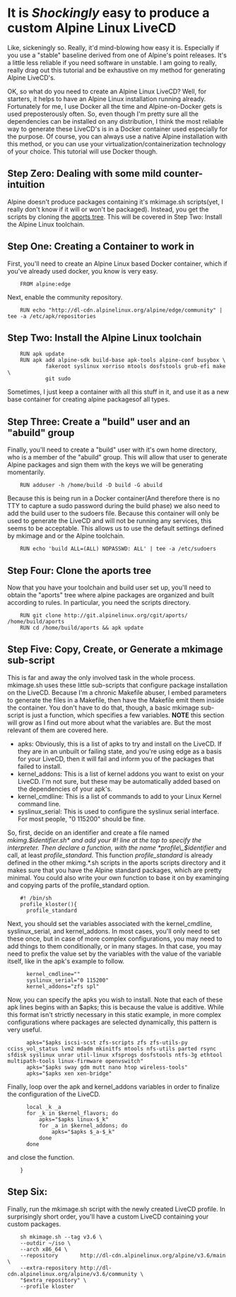 It is *Shockingly* easy to produce a custom Alpine Linux LiveCD
===============================================================

Like, sickeningly so. Really, it'd mind-blowing how easy it is. Especially if
you use a "stable" baseline derived from one of Alpine's point releases. It's
a little less reliable if you need software in unstable. I am going to really,
really drag out this tutorial and be exhaustive on my method for generating
Alpine LiveCD's.

OK, so what do you need to create an Alpine Linux LiveCD? Well, for starters,
it helps to have an Alpine Linux installation running already. Fortunately for
me, I use Docker all the time and Alpine-on-Docker gets is used preposterously
often. So, even though I'm pretty sure all the dependencies can be installed
on any distribution, I think the most reliable way to generate these LiveCD's
is in a Docker container used especially for the purpose. Of course, you can
always use a native Alpine installation with this method, or you can use your
virtualization/containerization technology of your choice. This tutorial will
use Docker though.

Step Zero: Dealing with some mild counter-intuition
---------------------------------------------------

Alpine doesn't produce packages containing it's mkimage.sh scripts(yet, I really
don't know if it will or won't be packaged). Instead, you get the scripts by
cloning the [aports tree](http://git.alpinelinux.org/cgit/aports/). This will
be covered in Step Two: Install the Alpine Linux toolchain.

Step One: Creating a Container to work in
-----------------------------------------

First, you'll need to create an Alpine Linux based Docker container, which if
you've already used docker, you know is very easy.

        FROM alpine:edge

Next, enable the community repository.

        RUN echo "http://dl-cdn.alpinelinux.org/alpine/edge/community" | tee -a /etc/apk/repositories

Step Two: Install the Alpine Linux toolchain
--------------------------------------------

        RUN apk update
        RUN apk add alpine-sdk build-base apk-tools alpine-conf busybox \
                fakeroot syslinux xorriso mtools dosfstools grub-efi make \
                git sudo

Sometimes, I just keep a container with all this stuff in it, and use it as a
new base container for creating alpine packagesof all types.

Step Three: Create a "build" user and an "abuild" group
-----------------------------------------------------

Finally, you'll need to create a "build" user with it's own home directory, who
is a member of the "abuild" group. This will allow that user to generate Alpine
packages and sign them with the keys we will be generating momentarily.

        RUN adduser -h /home/build -D build -G abuild

Because this is being run in a Docker container(And therefore there is no TTY
to capture a sudo password during the build phase) we also need to add the build
user to the sudoers file. Because this container will only be used to generate
the LiveCD and will not be running any services, this seems to be acceptable.
This allows us to use the default settings defined by mkimage and or the Alpine
toolchain.

        RUN echo 'build ALL=(ALL) NOPASSWD: ALL' | tee -a /etc/sudoers

Step Four: Clone the aports tree
--------------------------------

Now that you have your toolchain and build user set up, you'll need to obtain
the "aports" tree where alpine packages are organized and built according to
rules. In particular, you need the scripts directory.

        RUN git clone http://git.alpinelinux.org/cgit/aports/ /home/build/aports
        RUN cd /home/build/aports && apk update

Step Five: Copy, Create, or Generate a mkimage sub-script
---------------------------------------------------------

This is far and away the only involved task in the whole process. mkimage.sh
uses these little sub-scripts that configure package installation on the LiveCD.
Because I'm a chronic Makefile abuser, I embed parameters to generate the files
in a Makefile, then have the Makefile emit them inside the container. You don't
have to do that, though, a basic mkimage sub-script is just a function, which
specifies a few variables. **NOTE** this section will grow as I find out more
about what the variables are. But the most relevant of them are covered here.

  * apks: Obviously, this is a list of apks to try and install on the LiveCD. If
  they are in an unbuilt or failing state, and you're using edge as a basis for
  your LiveCD, then it will fail and inform you of the packages that failed to
  install.
  * kernel\_addons: This is a list of kernel addons you want to exist on your
  LiveCD. I'm not sure, but these may be automatically added based on the
  dependencies of your apk's.
  * kernel\_cmdline: This is a list of commands to add to your Linux Kernel
  command line.
  * syslinux\_serial: This is used to configure the syslinux serial interface.
  For most people, "0 115200" should be fine.


So, first, decide on an identifier and create a file named
*mkimg.$identifier.sh* and add your #! line at the top to specify the
interpreter. Then declare a function, with the name *profile\_$identifier* and
call, at least *profile\_standard*. This function *profile\_standard* is already
defined in the other mkimg.*.sh scripts in the aports scripts directory and it
makes sure that you have the Alpine standard packages, which are pretty minimal.
You could also write your own function to base it on by examinging and copying
parts of the profile\_standard option.

        #! /bin/sh
        profile_kloster(){
          profile_standard

Next, you should set the variables associated with the kernel\_cmdline,
syslinux\_serial, and kernel\_addons. In most cases, you'll only need to set
these once, but in case of more complex configurations, you may need to add
things to them conditionally, or in many stages. In that case, you may need to
prefix the value set by the variables with the value of the variable itself,
like in the apk's example to follow.

          kernel_cmdline=""
          syslinux_serial="0 115200"
          kernel_addons="zfs spl"

Now, you can specify the apks you wish to install. Note that each of these apk
lines begins with an $apks; this is because the value is additive. While this
format isn't strictly necessary in this static example, in more complex
configurations where packages are selected dynamically, this pattern is very
useful.

          apks="$apks iscsi-scst zfs-scripts zfs zfs-utils-py cciss_vol_status lvm2 mdadm mkinitfs mtools nfs-utils parted rsync sfdisk syslinux unrar util-linux xfsprogs dosfstools ntfs-3g ethtool multipath-tools linux-firmware openvswitch"
          apks="$apks sway gdm mutt nano htop wireless-tools"
          apks="$apks xen xen-bridge"

Finally, loop over the apk and kernel_addons variables in order to finalize the
configuration of the LiveCD.

          local _k _a
          for _k in $kernel_flavors; do
              apks="$apks linux-$_k"
              for _a in $kernel_addons; do
                  apks="$apks $_a-$_k"
              done
          done

and close the function.

        }

Step Six:
---------

Finally, run the mkimage.sh script with the newly created LiveCD profile. In
surprisingly short order, you'll have a custom LiveCD containing your custom
packages.

        sh mkimage.sh --tag v3.6 \
		--outdir ~/iso \
		--arch x86_64 \
		--repository       http://dl-cdn.alpinelinux.org/alpine/v3.6/main \
		--extra-repository http://dl-cdn.alpinelinux.org/alpine/v3.6/community \
		"$extra_repository" \
		--profile kloster
